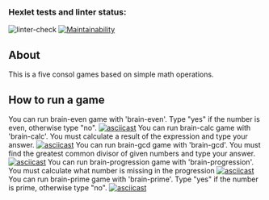 ### Hexlet tests and linter status:
![linter-check](https://github.com/bulbaattacks/python-project-lvl1/actions/workflows/linter-check.yml/badge.svg)
[![Maintainability](https://api.codeclimate.com/v1/badges/6b857401bf5121d6e5f0/maintainability)](https://codeclimate.com/github/bulbaattacks/python-project-lvl1/maintainability)

## About
This is a five consol games based on simple math operations.

## How to run a game

You can run brain-even game with 'brain-even'. Type "yes" if the number is even, otherwise type "no".
[![asciicast](https://asciinema.org/a/Pdzd595m6QDaWW2XXHyD6Yike.svg)](https://asciinema.org/a/Pdzd595m6QDaWW2XXHyD6Yike)
You can run brain-calc game with 'brain-calc'. You must calculate a result of the expression and type your answer.
[![asciicast](https://asciinema.org/a/eDEGuR5uUSjY7hISnYGJULasy.svg)](https://asciinema.org/a/eDEGuR5uUSjY7hISnYGJULasy)
You can run brain-gcd game with 'brain-gcd'. You must find the greatest common divisor of given numbers and type your answer.
[![asciicast](https://asciinema.org/a/SFtudqVLVqVNVhdmHOilf8aSD.svg)](https://asciinema.org/a/SFtudqVLVqVNVhdmHOilf8aSD)
You can run brain-progression game with 'brain-progression'. You must calculate what number is missing in the progression
[![asciicast](https://asciinema.org/a/MdGuLGzyWODiP6XIe6HWwtKxp.svg)](https://asciinema.org/a/MdGuLGzyWODiP6XIe6HWwtKxp)
You can run brain-prime game with 'brain-prime'. Type "yes" if the number is prime, otherwise type "no".
[![asciicast](https://asciinema.org/a/dUnwnAdCHQqflkJraf0REqYgX.svg)](https://asciinema.org/a/dUnwnAdCHQqflkJraf0REqYgX)